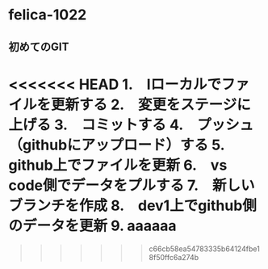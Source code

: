 # felica-1022
## 初めてのGIT
<<<<<<< HEAD
1.　lローカルでファイルを更新する
2.　変更をステージに上げる
3.　コミットする
4.　プッシュ（githubにアップロード）する
5.　github上でファイルを更新
6.　vs code側でデータをプルする
7.　新しいブランチを作成
8.　dev1上でgithub側のデータを更新
9. aaaaaa
=======

>>>>>>> c66cb58ea54783335b64124fbe18f50ffc6a274b
